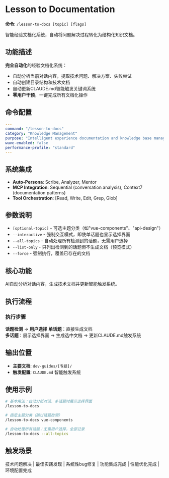 # Lesson to Documentation

**命令**: `/lesson-to-docs [topic] [flags]`

智能经验文档化系统，自动将问题解决过程转化为结构化知识文档。

## 功能描述

**完全自动化**的经验文档化系统：
- 自动分析当前对话内容，提取技术问题、解决方案、失败尝试
- 自动创建目录结构和技术文档
- 自动更新CLAUDE.md智能触发关键词系统
- **零用户干预**，一键完成所有文档化操作

## 命令配置

```yaml
---
command: "/lesson-to-docs"
category: "Knowledge Management"
purpose: "Intelligent experience documentation and knowledge base management"
wave-enabled: false
performance-profile: "standard"
---
```

## 系统集成

- **Auto-Persona**: Scribe, Analyzer, Mentor
- **MCP Integration**: Sequential (conversation analysis), Context7 (documentation patterns)
- **Tool Orchestration**: [Read, Write, Edit, Grep, Glob]

## 参数说明

- `[optional-topic]` - 可选主题分类（如"vue-components"、"api-design"）
- `--interactive` - 强制交互模式，即使单话题也显示选择界面
- `--all-topics` - 自动处理所有检测到的话题，无需用户选择
- `--list-only` - 只列出检测到的话题但不生成文档（预览模式）
- `--force` - 强制执行，覆盖已存在的文档

## 核心功能
AI自动分析对话内容，生成技术文档并更新智能触发系统。


## 执行流程

### 执行步骤
**话题检测** → **用户选择**
**单话题**：直接生成文档  
**多话题**：展示选择界面 → 生成选中文档 → 更新CLAUDE.md触发系统

## 输出位置

- **主要文档**: `dev-guides/[专题]/`
- **触发配置**: `CLAUDE.md` 智能触发系统

## 使用示例

```bash
# 基本用法：自动分析对话，多话题时展示选择界面
/lesson-to-docs

# 指定主题分类（跳过话题检测）
/lesson-to-docs vue-components

# 自动处理所有话题：无需用户选择，全部记录
/lesson-to-docs --all-topics
```

## 触发场景

技术问题解决 | 最佳实践发现 | 系统性bug修复 | 功能集成完成 | 性能优化完成 | 环境配置完成
